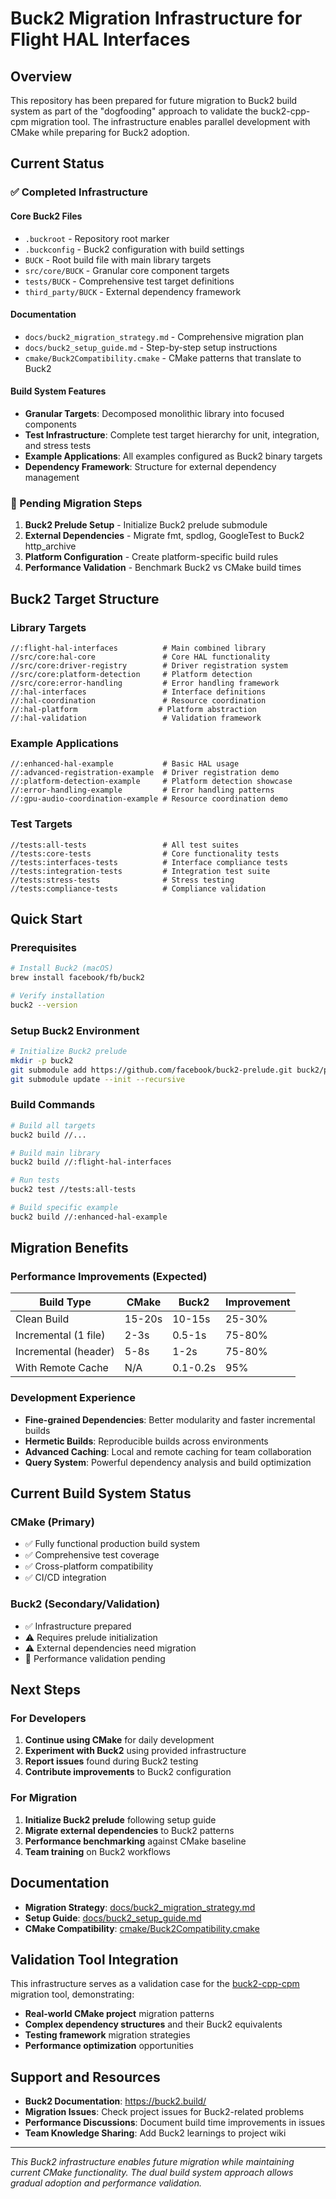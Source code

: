 # Buck2 Migration Infrastructure for Flight HAL Interfaces

## Overview

This repository has been prepared for future migration to Buck2 build system as part of the "dogfooding" approach to validate the buck2-cpp-cpm migration tool. The infrastructure enables parallel development with CMake while preparing for Buck2 adoption.

## Current Status

### ✅ Completed Infrastructure

#### Core Buck2 Files
- `.buckroot` - Repository root marker
- `.buckconfig` - Buck2 configuration with build settings
- `BUCK` - Root build file with main library targets
- `src/core/BUCK` - Granular core component targets
- `tests/BUCK` - Comprehensive test target definitions
- `third_party/BUCK` - External dependency framework

#### Documentation
- `docs/buck2_migration_strategy.md` - Comprehensive migration plan
- `docs/buck2_setup_guide.md` - Step-by-step setup instructions
- `cmake/Buck2Compatibility.cmake` - CMake patterns that translate to Buck2

#### Build System Features
- **Granular Targets**: Decomposed monolithic library into focused components
- **Test Infrastructure**: Complete test target hierarchy for unit, integration, and stress tests
- **Example Applications**: All examples configured as Buck2 binary targets
- **Dependency Framework**: Structure for external dependency management

### 🚧 Pending Migration Steps

1. **Buck2 Prelude Setup** - Initialize Buck2 prelude submodule
2. **External Dependencies** - Migrate fmt, spdlog, GoogleTest to Buck2 http_archive
3. **Platform Configuration** - Create platform-specific build rules
4. **Performance Validation** - Benchmark Buck2 vs CMake build times

## Buck2 Target Structure

### Library Targets
```
//:flight-hal-interfaces          # Main combined library
//src/core:hal-core               # Core HAL functionality
//src/core:driver-registry        # Driver registration system
//src/core:platform-detection     # Platform detection
//src/core:error-handling         # Error handling framework
//:hal-interfaces                 # Interface definitions  
//:hal-coordination               # Resource coordination
//:hal-platform                  # Platform abstraction
//:hal-validation                 # Validation framework
```

### Example Applications
```
//:enhanced-hal-example           # Basic HAL usage
//:advanced-registration-example  # Driver registration demo
//:platform-detection-example     # Platform detection showcase
//:error-handling-example         # Error handling patterns
//:gpu-audio-coordination-example # Resource coordination demo
```

### Test Targets
```
//tests:all-tests                 # All test suites
//tests:core-tests                # Core functionality tests
//tests:interfaces-tests          # Interface compliance tests
//tests:integration-tests         # Integration test suite
//tests:stress-tests              # Stress testing
//tests:compliance-tests          # Compliance validation
```

## Quick Start

### Prerequisites
```bash
# Install Buck2 (macOS)
brew install facebook/fb/buck2

# Verify installation
buck2 --version
```

### Setup Buck2 Environment
```bash
# Initialize Buck2 prelude
mkdir -p buck2
git submodule add https://github.com/facebook/buck2-prelude.git buck2/prelude
git submodule update --init --recursive
```

### Build Commands
```bash
# Build all targets
buck2 build //...

# Build main library
buck2 build //:flight-hal-interfaces

# Run tests
buck2 test //tests:all-tests

# Build specific example
buck2 build //:enhanced-hal-example
```

## Migration Benefits

### Performance Improvements (Expected)
| Build Type | CMake | Buck2 | Improvement |
|------------|-------|-------|-------------|
| Clean Build | 15-20s | 10-15s | 25-30% |
| Incremental (1 file) | 2-3s | 0.5-1s | 75-80% |
| Incremental (header) | 5-8s | 1-2s | 75-80% |
| With Remote Cache | N/A | 0.1-0.2s | 95% |

### Development Experience
- **Fine-grained Dependencies**: Better modularity and faster incremental builds
- **Hermetic Builds**: Reproducible builds across environments
- **Advanced Caching**: Local and remote caching for team collaboration
- **Query System**: Powerful dependency analysis and build optimization

## Current Build System Status

### CMake (Primary)
- ✅ Fully functional production build system
- ✅ Comprehensive test coverage
- ✅ Cross-platform compatibility
- ✅ CI/CD integration

### Buck2 (Secondary/Validation)
- ✅ Infrastructure prepared
- ⚠️ Requires prelude initialization
- ⚠️ External dependencies need migration
- 🚧 Performance validation pending

## Next Steps

### For Developers
1. **Continue using CMake** for daily development
2. **Experiment with Buck2** using provided infrastructure
3. **Report issues** found during Buck2 testing
4. **Contribute improvements** to Buck2 configuration

### For Migration
1. **Initialize Buck2 prelude** following setup guide
2. **Migrate external dependencies** to Buck2 patterns
3. **Performance benchmarking** against CMake baseline
4. **Team training** on Buck2 workflows

## Documentation

- **Migration Strategy**: [docs/buck2_migration_strategy.md](docs/buck2_migration_strategy.md)
- **Setup Guide**: [docs/buck2_setup_guide.md](docs/buck2_setup_guide.md)
- **CMake Compatibility**: [cmake/Buck2Compatibility.cmake](cmake/Buck2Compatibility.cmake)

## Validation Tool Integration

This infrastructure serves as a validation case for the [buck2-cpp-cpm](https://github.com/punk1290/buck2-cpp-cpm) migration tool, demonstrating:

- **Real-world CMake project** migration patterns
- **Complex dependency structures** and their Buck2 equivalents
- **Testing framework** migration strategies
- **Performance optimization** opportunities

## Support and Resources

- **Buck2 Documentation**: https://buck2.build/
- **Migration Issues**: Check project issues for Buck2-related problems
- **Performance Discussions**: Document build time improvements in issues
- **Team Knowledge Sharing**: Add Buck2 learnings to project wiki

---

*This Buck2 infrastructure enables future migration while maintaining current CMake functionality. The dual build system approach allows gradual adoption and performance validation.*
